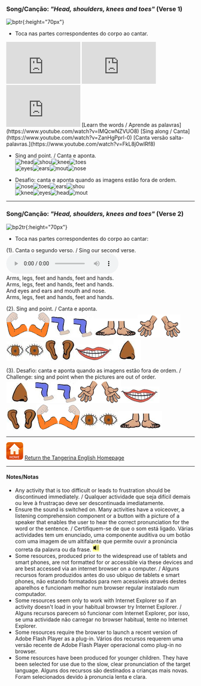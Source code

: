 ### Song/Canção: *"Head, shoulders, knees and toes"*  (Verse 1)  

![bptr](https://1blockatatime.github.io/English/images2/bp_tr.PNG){:height="70px"}  
* Toca nas partes correspondentes do corpo ao cantar.  

<iframe width="198" height="112" src="https://www.youtube.com/embed/lMQcwNZVUO8" frameborder="0" allow="accelerometer; autoplay; clipboard-write; encrypted-media; gyroscope; picture-in-picture" allowfullscreen></iframe> <iframe width="198" height="112" src="https://www.youtube.com/embed/ZanHgPprl-0" frameborder="0" allow="accelerometer; autoplay; clipboard-write; encrypted-media; gyroscope; picture-in-picture" allowfullscreen></iframe> <iframe width="198" height="112" src="https://www.youtube.com/embed/FkL8j0wIRf8" frameborder="0" allow="accelerometer; autoplay; clipboard-write; encrypted-media; gyroscope; picture-in-picture" allowfullscreen></iframe>  
[Learn the words / Aprende as palavras](https://www.youtube.com/watch?v=lMQcwNZVUO8) [Sing along / Canta](https://www.youtube.com/watch?v=ZanHgPprl-0) [Canta versão salta-palavras.](https://www.youtube.com/watch?v=FkL8j0wIRf8)   

* Sing and point. / Canta e aponta.  
![head](https://1blockatatime.github.io/English/images/head.png)![shou](https://1blockatatime.github.io/English/images/shou.png)![knee](https://1blockatatime.github.io/English/images/knee.png)![toes](https://1blockatatime.github.io/English/images/toes.png)  
![eyes](https://1blockatatime.github.io/English/images/eyes.png)![ears](https://1blockatatime.github.io/English/images/ears.png)![mout](https://1blockatatime.github.io/English/images/mout.png)![nose](https://1blockatatime.github.io/English/images/nose.png)  

* Desafio: canta e aponta quando as imagens estão fora de ordem.      
![nose](https://1blockatatime.github.io/English/images/nose.png)![toes](https://1blockatatime.github.io/English/images/toes.png)![ears](https://1blockatatime.github.io/English/images/ears.png)![shou](https://1blockatatime.github.io/English/images/shou.png)  
![knee](https://1blockatatime.github.io/English/images/knee.png)![eyes](https://1blockatatime.github.io/English/images/eyes.png)![head](https://1blockatatime.github.io/English/images/head.png)![mout](https://1blockatatime.github.io/English/images/mout.png)  

***

### Song/Canção: *"Head, shoulders, knees and toes"*  (Verse 2)  

![bp2tr](https://1blockatatime.github.io/English/images2/bp2_tr.PNG){:height="70px"}  
* Toca nas partes correspondentes do corpo ao cantar:  

(1). Canta o segundo verso. / Sing our second verse.  
<audio src="audio/hskt_v2.mp3" controls preload></audio>  
Arms, legs, feet and hands, feet and hands.  
Arms, legs, feet and hands, feet and hands.  
And eyes and ears and mouth and nose.  
Arms, legs, feet and hands, feet and hands.  

(2). Sing and point. / Canta e aponta.   
![arms](/images/arms.PNG)![legs](/images/legs.PNG)![feet](/images/feet.PNG)![hands](/images/hands.PNG)  
![eyes](/images/eyes.png)![ears](/images/ears.png)![mout](/images/mout.png)![nose](/images/nose.png)  

(3). Desafio: canta e aponta quando as imagens estão fora de ordem. / Challenge: sing and point when the pictures are out of order.     
![nose](/images/nose.png)![legs](/images/legs.PNG)![hands](/images/hands.PNG)![mout](/images/mout.png)  
![ears](/images/ears.png)![arms](/images/arms.PNG)![eyes](/images/eyes.png)![feet](/images/feet.PNG)  

***
[![home](/images/home.PNG)](https://tangerina-pt.github.io/English) [Return the Tangerina English Homepage](https://tangerina-pt.github.io/English)

***

#### Notes/Notas
* Any activity that is too difficult or leads to frustration should be discontinued immediately. / Qualquer actividade que seja difícil demais ou leve à frustraçao deve ser descontinuada imediatamente.
* Ensure the sound is switched on. Many activities have a voiceover, a listening comprehension component or a button with a picture of a speaker that enables the user to hear the correct pronunciation for the word or the sentence. / Certifiquem-se de que o som está ligado. Várias actividades tem um enunciado, uma componente auditiva ou um botão com uma imagem de um altifalante que permite ouvir a pronúncia correta da palavra ou da frase. ![spkr2](/images/spkr2.PNG)
* Some resources, produced prior to the widespread use of tablets and smart phones, are not formatted for or accessible via these devices and are best accessed via an internet browser on a computer. / Alguns recursos foram produzidos antes do uso ubíquo de tablets e smart phones, não estando formatados para nem acessíveis através destes aparelhos e funcionam melhor num browser regular instalado num computador.
* Some resources seem only to work with Internet Explorer so if an activity doesn't load in your habitual browser try Internet Explorer. / Alguns recursos parecem só funcionar com Internet Explorer, por isso, se uma actividade não carregar no browser habitual, tente no Internet Explorer.
* Some resources require the browser to launch a recent version of Adobe Flash Player as a plug-in. Vários dos recursos requerem uma versão recente de Adobe Flash Player operacional como plug-in no browser.
* Some resources have been produced for younger children. They have been selected for use due to the slow, clear pronunciation of the target language. Alguns dos recursos são destinados a crianças mais novas. Foram selecionados devido à pronuncia lenta e clara.
